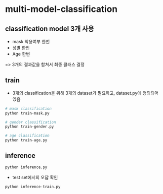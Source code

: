 # multi-model-classification

## classification model 3개 사용

- mask 착용여부 한번
- 성별 한번
- Age 한번

=> 3개의 결과값을 합쳐서 최종 클래스 결정

## train

- 3개의 classification을 위해 3개의 dataset가 필요하고, dataset.py에 정의되어 있음

```python
# mask classification
python train-mask.py
```

```python
# gender classification
python train-gender.py
```

```python
# age classification
python train-age.py
```

## inference

```python
python inference.py
```

* test set에서의 오답 확인

```python
python inference-train.py
```
